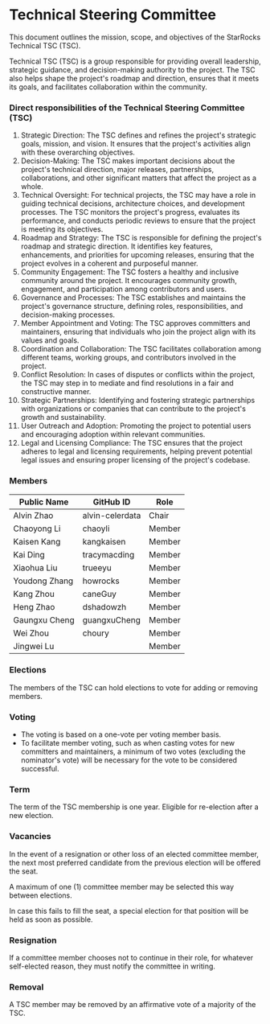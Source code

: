 # Technical Steering Committee

This document outlines the mission, scope, and objectives of the StarRocks Technical TSC (TSC).

Technical TSC (TSC) is a group responsible for providing overall leadership, strategic guidance, and decision-making authority to the project. The TSC also helps shape the project's roadmap and direction, ensures that it meets its goals, and facilitates collaboration within the community.  



### **Direct responsibilities of the Technical Steering Committee (TSC)**

1. Strategic Direction: The TSC defines and refines the project's strategic goals, mission, and vision. It ensures that the project's activities align with these overarching objectives.
2. Decision-Making: The TSC makes important decisions about the project's technical direction, major releases, partnerships, collaborations, and other significant matters that affect the project as a whole. 
3. Technical Oversight: For technical projects, the TSC may have a role in guiding technical decisions, architecture choices, and development processes. The TSC monitors the project's progress, evaluates its performance, and conducts periodic reviews to ensure that the project is meeting its objectives.
4. Roadmap and Strategy: The TSC is responsible for defining the project's roadmap and strategic direction. It identifies key features, enhancements, and priorities for upcoming releases, ensuring that the project evolves in a coherent and purposeful manner.
5. Community Engagement: The TSC fosters a healthy and inclusive community around the project. It encourages community growth, engagement, and participation among contributors and users.
6. Governance and Processes: The TSC establishes and maintains the project's governance structure, defining roles, responsibilities, and decision-making processes.
7. Member Appointment and Voting: The TSC approves committers and maintainers, ensuring that individuals who join the project align with its values and goals. 
8. Coordination and Collaboration: The TSC facilitates collaboration among different teams, working groups, and contributors involved in the project.
9. Conflict Resolution: In cases of disputes or conflicts within the project, the TSC may step in to mediate and find resolutions in a fair and constructive manner.
10. Strategic Partnerships: Identifying and fostering strategic partnerships with organizations or companies that can contribute to the project's growth and sustainability.
11. User Outreach and Adoption: Promoting the project to potential users and encouraging adoption within relevant communities.
12. Legal and Licensing Compliance: The TSC ensures that the project adheres to legal and licensing requirements, helping prevent potential legal issues and ensuring proper licensing of the project's codebase.

  

### **Members**

| Public Name   | GitHub ID       | Role   |
| ------------- | --------------  | ------ |
| Alvin Zhao    | alvin-celerdata | Chair  |
| Chaoyong Li   | chaoyli         | Member |
| Kaisen Kang   | kangkaisen      | Member |
| Kai Ding      | tracymacding    | Member |
| Xiaohua Liu   | trueeyu         | Member |
| Youdong Zhang | howrocks        | Member |
| Kang Zhou     | caneGuy         | Member |
| Heng Zhao     | dshadowzh       | Member |
| Gaungxu Cheng | guangxuCheng    | Member |
| Wei Zhou      | choury          | Member |
| Jingwei Lu    |                 | Member |


### **Elections**

The members of the TSC can hold elections to vote for adding or removing members. 



### **Voting**

- The voting is based on a one-vote per voting member basis.
- To facilitate member voting, such as when casting votes for new committers and maintainers, a minimum of two votes (excluding the nominator's vote) will be necessary for the vote to be considered successful.



### **Term**

The term of the TSC membership is one year. Eligible for re-election after a new election.



### **Vacancies**

In the event of a resignation or other loss of an elected committee member, the next most preferred candidate from the previous election will be offered the seat.

A maximum of one (1) committee member may be selected this way between elections.

In case this fails to fill the seat, a special election for that position will be held as soon as possible.



### **Resignation**

If a committee member chooses not to continue in their role, for whatever self-elected reason, they must notify the committee in writing.



### **Removal**

A TSC member may be removed by an affirmative vote of a majority of the TSC. 
